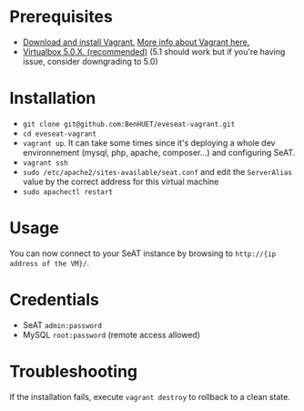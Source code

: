 # Prerequisites

* [Download and install Vagrant.](https://www.vagrantup.com/) [More info about Vagrant here.](https://www.vagrantup.com/docs/)
* [Virtualbox 5.0.X. (recommended)](https://www.virtualbox.org/wiki/Download_Old_Builds_5_0) (5.1 should work but if you're having issue, consider downgrading to 5.0)

# Installation

* `git clone git@github.com:BenHUET/eveseat-vagrant.git`
* `cd eveseat-vagrant`
* `vagrant up`. It can take some times since it's deploying a whole dev environnement (mysql, php, apache, composer...) and configuring SeAT.
* `vagrant ssh`
* `sudo /etc/apache2/sites-available/seat.conf` and edit the `ServerAlias` value by the correct address for this virtual machine
* `sudo apachectl restart`

# Usage

You can now connect to your SeAT instance by browsing to `http://{ip address of the VM}/`.

# Credentials

* SeAT `admin:password`
* MySQL `root:password` (remote access allowed)

# Troubleshooting

If the installation fails, execute `vagrant destroy` to rollback to a clean state.